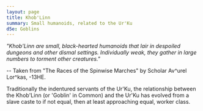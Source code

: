 ```yaml
---
layout: page
title: Khob'Linn
summary: Small humanoids, related to the Ur'Ku
d5e: Goblins
---
```


<em>"Khob'Linn are small, black-hearted humanoids that lair in despoiled dungeons and other dismal settings. Individually weak, they gather in large numbers to torment other creatures."</em>

-- Taken from "The Races of the Spinwise Marches" by Scholar Av^urel Lor^kas, -13HE.

Traditionally the indentured servants of the Ur'Ku, the relationship between the Khob'Linn (or 'Goblin' in Common) and the Ur'Ku has evolved from a slave caste to if not equal, then at least approaching equal, worker class.
